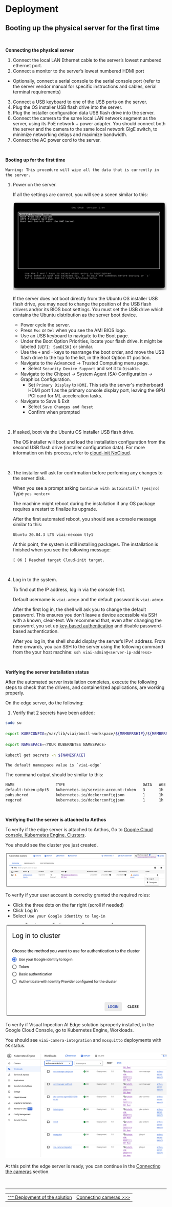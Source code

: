 # Deployment

## Booting up the physical server for the first time

<br>

__Connecting the physical server__

1. Connect the local LAN Ethernet cable to the server’s lowest numbered ethernet port.
2. Connect a monitor to the server’s lowest numbered HDMI port
  * Optionally, connect a serial console to the serial console port (refer to the server vendor manual for specific instructions and cables, serial terminal requirements)
3. Connect a USB keyboard to one of the USB ports on the server.
4. Plug the OS installer USB flash drive into the server.
5. Plug the installer configuration data USB flash drive into the server.
6. Connect the camera to the same local LAN network segment as the server, using its PoE network + power adapter. You should connect both the server and the camera to the same local network GigE switch, to minimize networking delays and maximize bandwidth.
7. Connect the AC power cord to the server.

<br>

__Booting up for the first time__

    Warning: This procedure will wipe all the data that is currently in the server.

1. Power on the server.

    If all the settings are correct, you will see a sceen similar to this:

    ![boot_screen](./images/boot.png)
    
    If the server does not boot directly from the Ubuntu OS installer USB flash drive, you may need to change the position of the USB flash drivers and/or its BIOS boot settings. You must set the USB drive which contains the Ubuntu distribution as the server boot device.

    * Power cycle the server.
    * Press `Esc` or `Del` when you see the AMI BIOS logo.
    * Use an USB keyboard to navigate to the Boot page.
    * Under the Boot Option Priorities, locate your flash drive. It might be labeled `[UEFI: SanDISK]` or similar.
    * Use the `+` and `-` keys to rearrange the boot order, and move the USB flash drive to the top fo the list, in the Boot Option #1 position.
    * Navigate to the Advanced -> Trusted Computing menu page.
      * Select `Security Device Support` and set it to `Disable`.
    * Navigate to the Chipset -> System Agent (SA) Configuration -> 
    Graphics Configuration.
      * Set `Primary Display` to `HDMI`. This sets the server's motherboard HDMI port 1 as the primary console display port, leaving the GPU PCI card for ML acceleration tasks.
    * Navigate to Save & Exit
      * Select `Save Changes and Reset`
      * Confirm when prompted

<br>

2. If asked, boot via the Ubuntu OS installer USB flash drive.

    The OS installer will boot and load the installation configuration from the second USB flash drive (installer configuration data).
    For more information on this process, refer to [cloud-init NoCloud](https://cloudinit.readthedocs.io/en/latest/introduction.html).

<br>

3. The installer will ask for confirmation before perfoming any changes to the server disk.

    When you see a prompt asking `Continue with autoinstall? (yes|no)` <br>
    Type `yes <enter>`

    The machine might reboot during the installation if any OS package requires a restart to finalize its upgrade.

    After the first automated reboot, you should see a console message similar to this:

    `Ubuntu 20.04.3 LTS viai-nexcom tty1`

    At this point, the system is still installing packages. The installation is finished when you see the following message:

    `[ OK ] Reached target Cloud-init target.`

<br>

4. Log in to the system.

    To find out the IP address, log in via the console first.

    Default username is `viai-admin` and the default password is `viai-admin`.

    After the first log in, the shell will ask you to change the default password. This ensures you don’t leave a device accessible via SSH with a known, clear-text. We recommend that, even after changing the password, you set up [key-based authentication](https://www.ssh.com/academy/ssh/public-key-authentication) and disable password-based authentication.

    After you log in, the shell should display the server’s IPv4 address. From here onwards, you can SSH to the server using the following command from the your host machine: `ssh viai-admin@<server-ip-address>`

<br>

__Verifying the server installation status__

After the automated server installation completes, execute the following steps to check that the drivers, and containerized applications, are working properly.

On the edge server, do the following:

1. Verify that 2 secrets have been added:

```bash
sudo su

export KUBECONFIG=/var/lib/viai/bmctl-workspace/${MEMBERSHIP}/${MEMBERSHIP}-kubeconfig

export NAMESPACE=<YOUR KUBERNETES NAMESPACE>

kubectl get secrets -n ${NAMESPACE}
```

    The default namespace value is `viai-edge`

The command output should be similar to this:

```
NAME                  TYPE                                  DATA   AGE
default-token-p8pt5   kubernetes.io/service-account-token   3      1h
pubsubcred            kubernetes.io/dockerconfigjson        1      1h
regcred               kubernetes.io/dockerconfigjson        1      1h
```


<br>

__Verifying that the server is attached to Anthos__

To verify if the edge server is attached to Anthos, Go to [Google Cloud console, Kubernetes Engine, Clusters](https://console.cloud.google.com/anthos/clusters).

You should see the cluster you just created.

![anthos console](./images/anthosconsole.png)

To verify if your user account is correclty granted the required roles:

* Click the three dots on the far right (scroll if needed)
* Click Log In
* Select `Use your Google identity to log-in`

![anthos login](./images/anthoslogin.png)

To verify if Visual Inpection AI Edge solution isproperly installed, in the Google Cloud Console, go to Kubernetes Engine, Workloads.

You should see `viai-camera-integration` and `mosquitto` deployments with `OK` status.

![anthos workloads](./images/anthosworkloads.png)

At this point the edge server is ready, you can continue in the [Connecting the cameras](./connectingcameras.md) section.

</br>

___

<table width="100%">
<tr><td><a href="./deployedge.md">^^^ Deployment of the solution</td><td><a href="./connectingcameras.md">Connecting cameras >>></td></tr>
</table>
